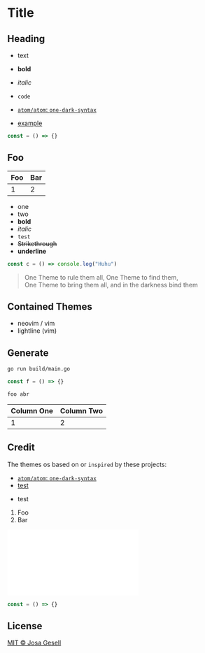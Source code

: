 # Title

## Heading

- text
- **bold**
- *italic*
- `code`

- [`atom/atom`: `one-dark-syntax`](https://github.com/atom/atom/tree/master/packages/one-dark-syntax)
- [example](example.org)

```js
const = () => {}
```








<!-- ####################################################################### -->
<!-- # ^ Screenshot (23 lines)                                               -->


## Foo

| Foo | Bar |
|:----|:----|
| 1   | 2   |

- one
- two
- **bold**
- *italic*
- `test`
- ~~Strikethrough~~
- __underline__

```js
const c = () => console.log("Huhu")
```

> One Theme to rule them all, One Theme to find them,  
> One Theme to bring them all, and in the darkness bind them

<!--
Comment
-->

## Contained Themes

- neovim / vim
- lightline (vim)

## Generate

```sh
go run build/main.go
```

```js
const f = () => {}
```

```
foo abr
```

| Column One | Column Two |
|:----|:----|
| 1   | 2   |

## Credit

The themes os based on or `inspired` by these projects:

- [`atom/atom`: `one-dark-syntax`](https://github.com/atom/atom/tree/master/packages/one-dark-syntax)
- [test](google.com)
* test

1. Foo
2. Bar

![alt text](foo.org)

```js
const = () => {}
```

## License

[MIT © Josa Gesell](LICENSE)
